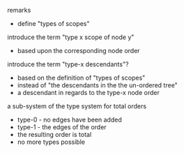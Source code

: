 
remarks
- define "types of scopes"

introduce the term "type x scope of node y"
- based upon the corresponding node order

introduce the term "type-x descendants"?
- based on the definition of "types of scopes"
- instead of "the descendants in the the un-ordered tree"
- a descendant in regards to the type-x node order

a sub-system of the type system for total orders
- type-0 - no edges have been added
- type-1 - the edges of the order
- the resulting order is total
- no more types possible
